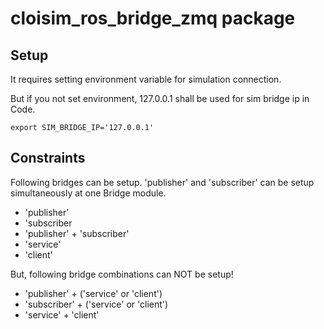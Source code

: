 # cloisim_ros_bridge_zmq package

## Setup

It requires setting environment variable for simulation connection.

But if you not set environment, 127.0.0.1 shall be used for sim bridge ip in Code.

```shell
export SIM_BRIDGE_IP='127.0.0.1'
```

## Constraints

Following bridges can be setup.
'publisher' and 'subscriber' can be setup simultaneously at one Bridge module.

- 'publisher'
- 'subscriber
- 'publisher' + 'subscriber'
- 'service'
- 'client'

But, following bridge combinations can NOT be setup!

- 'publisher' + ('service' or 'client')
- 'subscriber' + ('service' or 'client')
- 'service' + 'client'
